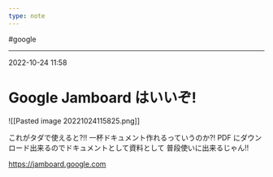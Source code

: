 ```yaml
---
type: note
---
```


#google 

---
2022-10-24  11:58

# Google Jamboard はいいぞ!

![[Pasted image 20221024115825.png]]

これがタダで使えると?!!
一杯ドキュメント作れるっていうのか?!
PDF にダウンロード出来るのでドキュメントとして資料として
普段使いに出来るじゃん!!

https://jamboard.google.com


